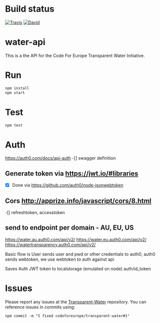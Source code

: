 # Build status

[![Travis](https://api.travis-ci.org/codeforeurope/water-api.svg?branch=master)](https://travis-ci.org/codeforeurope/water-api)
[![David](https://david-dm.org/codeforeurope/water-api.svg)](https://david-dm.org/codeforeurope/water-api)

# water-api
This is a the API for the Code For Europe Transparent Water Initiative.

# Run

```bash
npm install
npm start
```
# Test

```bash
npm test
```


# Auth

https://auth0.com/docs/api-auth
-[] swagger definition

## Generate token via https://jwt.io/#libraries
-[x] Done via https://github.com/auth0/node-jsonwebtoken

## Cors http://apprize.info/javascript/cors/8.html
-[] refreshtoken, accesstoken

## send to endpoint per domain - AU, EU, US

https://water.au.auth0.com/api/v2/
https://water.eu.auth0.com/api/v2/
https://watertransparency.auth0.com/api/v2/

Basic flow is User sends user and pwd or other credentials to auth0, auth0 sends webtoken, we use webtoken to auth against api

Saves Auth JWT token to localstorage (emulated on node) auth/id_token

# Issues

Please report any issues at the [Transparent-Water](https://github.com/codeforeurope/Transparent-Water/issues) repository.
You can reference issues in commits using: 
```
npm commit -m "I fixed codeforeurope/transparent-water#1"
```
